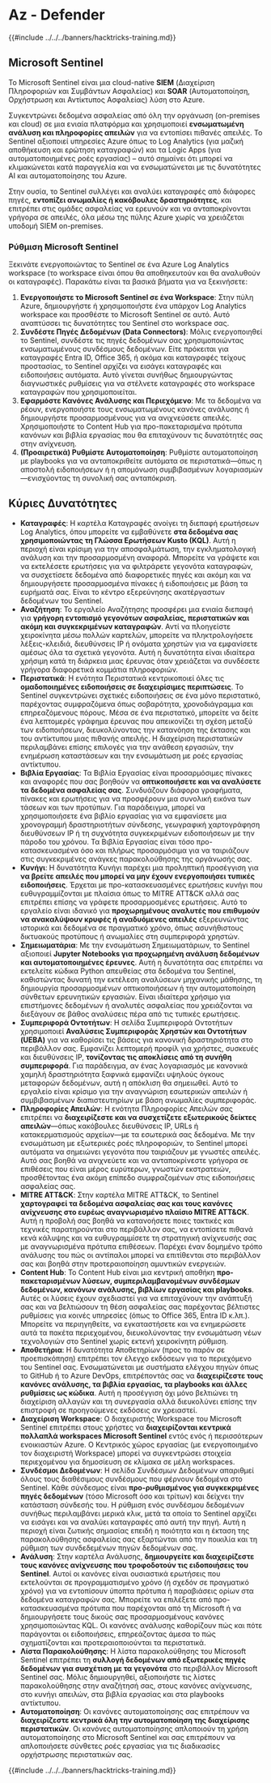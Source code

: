 # Az - Defender

{{#include ../../../banners/hacktricks-training.md}}

## Microsoft Sentinel

Το Microsoft Sentinel είναι μια cloud-native **SIEM** (Διαχείριση Πληροφοριών και Συμβάντων Ασφαλείας) και **SOAR** (Αυτοματοποίηση, Ορχήστρωση και Αντίκτυπος Ασφαλείας) λύση στο Azure​.

Συγκεντρώνει δεδομένα ασφαλείας από όλη την οργάνωση (on-premises και cloud) σε μια ενιαία πλατφόρμα και χρησιμοποιεί **ενσωματωμένη ανάλυση και πληροφορίες απειλών** για να εντοπίσει πιθανές απειλές​.
Το Sentinel αξιοποιεί υπηρεσίες Azure όπως το Log Analytics (για μαζική αποθήκευση και ερώτηση καταγραφών) και τα Logic Apps (για αυτοματοποιημένες ροές εργασίας) – αυτό σημαίνει ότι μπορεί να κλιμακώνεται κατά παραγγελία και να ενσωματώνεται με τις δυνατότητες AI και αυτοματοποίησης του Azure​.

Στην ουσία, το Sentinel συλλέγει και αναλύει καταγραφές από διάφορες πηγές, **εντοπίζει ανωμαλίες ή κακόβουλες δραστηριότητες**, και επιτρέπει στις ομάδες ασφαλείας να ερευνούν και να ανταποκρίνονται γρήγορα σε απειλές, όλα μέσω της πύλης Azure χωρίς να χρειάζεται υποδομή SIEM on-premises​.


### Ρύθμιση Microsoft Sentinel

Ξεκινάτε ενεργοποιώντας το Sentinel σε ένα Azure Log Analytics workspace (το workspace είναι όπου θα αποθηκευτούν και θα αναλυθούν οι καταγραφές). Παρακάτω είναι τα βασικά βήματα για να ξεκινήσετε:

1. **Ενεργοποιήστε το Microsoft Sentinel σε ένα Workspace**: Στην πύλη Azure, δημιουργήστε ή χρησιμοποιήστε ένα υπάρχον Log Analytics workspace και προσθέστε το Microsoft Sentinel σε αυτό. Αυτό αναπτύσσει τις δυνατότητες του Sentinel στο workspace σας.
2. **Συνδέστε Πηγές Δεδομένων (Data Connectors)**: Μόλις ενεργοποιηθεί το Sentinel, συνδέστε τις πηγές δεδομένων σας χρησιμοποιώντας ενσωματωμένους συνδέσμους δεδομένων. Είτε πρόκειται για καταγραφές Entra ID, Office 365, ή ακόμα και καταγραφές τείχους προστασίας, το Sentinel αρχίζει να εισάγει καταγραφές και ειδοποιήσεις αυτόματα. Αυτό γίνεται συνήθως δημιουργώντας διαγνωστικές ρυθμίσεις για να στέλνετε καταγραφές στο workspace καταγραφών που χρησιμοποιείται.
3. **Εφαρμόστε Κανόνες Ανάλυσης και Περιεχόμενο**: Με τα δεδομένα να ρέουν, ενεργοποιήστε τους ενσωματωμένους κανόνες ανάλυσης ή δημιουργήστε προσαρμοσμένους για να ανιχνεύσετε απειλές. Χρησιμοποιήστε το Content Hub για προ-πακεταρισμένα πρότυπα κανόνων και βιβλία εργασίας που θα επιταχύνουν τις δυνατότητές σας στην ανίχνευση.
4. **(Προαιρετικά) Ρυθμίστε Αυτοματοποίηση**: Ρυθμίστε αυτοματοποίηση με playbooks για να ανταποκριθείτε αυτόματα σε περιστατικά—όπως η αποστολή ειδοποιήσεων ή η απομόνωση συμβιβασμένων λογαριασμών—ενισχύοντας τη συνολική σας ανταπόκριση.


## Κύριες Δυνατότητες

- **Καταγραφές**: Η καρτέλα Καταγραφές ανοίγει τη διεπαφή ερωτήσεων Log Analytics, όπου μπορείτε να εμβαθύνετε **στα δεδομένα σας χρησιμοποιώντας τη Γλώσσα Ερωτήσεων Kusto (KQL)**. Αυτή η περιοχή είναι κρίσιμη για την αποσφαλμάτωση, την εγκληματολογική ανάλυση και την προσαρμοσμένη αναφορά. Μπορείτε να γράψετε και να εκτελέσετε ερωτήσεις για να φιλτράρετε γεγονότα καταγραφών, να συσχετίσετε δεδομένα από διαφορετικές πηγές και ακόμη και να δημιουργήσετε προσαρμοσμένα πίνακες ή ειδοποιήσεις με βάση τα ευρήματά σας. Είναι το κέντρο εξερεύνησης ακατέργαστων δεδομένων του Sentinel.
- **Αναζήτηση**: Το εργαλείο Αναζήτησης προσφέρει μια ενιαία διεπαφή για **γρήγορη εντοπισμό γεγονότων ασφαλείας, περιστατικών και ακόμη και συγκεκριμένων καταγραφών**. Αντί να πλοηγείστε χειροκίνητα μέσω πολλών καρτελών, μπορείτε να πληκτρολογήσετε λέξεις-κλειδιά, διευθύνσεις IP ή ονόματα χρηστών για να εμφανίσετε αμέσως όλα τα σχετικά γεγονότα. Αυτή η δυνατότητα είναι ιδιαίτερα χρήσιμη κατά τη διάρκεια μιας έρευνας όταν χρειάζεται να συνδέσετε γρήγορα διαφορετικά κομμάτια πληροφοριών.
- **Περιστατικά**: Η ενότητα Περιστατικά κεντρικοποιεί όλες τις **ομαδοποιημένες ειδοποιήσεις σε διαχειρίσιμες περιπτώσεις**. Το Sentinel συγκεντρώνει σχετικές ειδοποιήσεις σε ένα μόνο περιστατικό, παρέχοντας συμφραζόμενα όπως σοβαρότητα, χρονοδιάγραμμα και επηρεαζόμενους πόρους. Μέσα σε ένα περιστατικό, μπορείτε να δείτε ένα λεπτομερές γράφημα έρευνας που απεικονίζει τη σχέση μεταξύ των ειδοποιήσεων, διευκολύνοντας την κατανόηση της έκτασης και του αντίκτυπου μιας πιθανής απειλής. Η διαχείριση περιστατικών περιλαμβάνει επίσης επιλογές για την ανάθεση εργασιών, την ενημέρωση καταστάσεων και την ενσωμάτωση με ροές εργασίας αντίκτυπου.
- **Βιβλία Εργασίας**: Τα Βιβλία Εργασίας είναι προσαρμόσιμες πίνακες και αναφορές που σας βοηθούν να **οπτικοποιήσετε και να αναλύσετε τα δεδομένα ασφαλείας σας**. Συνδυάζουν διάφορα γραφήματα, πίνακες και ερωτήσεις για να προσφέρουν μια συνολική εικόνα των τάσεων και των προτύπων. Για παράδειγμα, μπορεί να χρησιμοποιήσετε ένα βιβλίο εργασίας για να εμφανίσετε μια χρονογραμμή δραστηριοτήτων σύνδεσης, γεωγραφική χαρτογράφηση διευθύνσεων IP ή τη συχνότητα συγκεκριμένων ειδοποιήσεων με την πάροδο του χρόνου. Τα Βιβλία Εργασίας είναι τόσο προ-κατασκευασμένα όσο και πλήρως προσαρμόσιμα για να ταιριάζουν στις συγκεκριμένες ανάγκες παρακολούθησης της οργάνωσής σας.
- **Κυνήγι**: Η δυνατότητα Κυνήγι παρέχει μια προληπτική προσέγγιση για **να βρείτε απειλές που μπορεί να μην έχουν ενεργοποιήσει τυπικές ειδοποιήσεις**. Έρχεται με προ-κατασκευασμένες ερωτήσεις κυνήγι που ευθυγραμμίζονται με πλαίσια όπως το MITRE ATT&CK αλλά σας επιτρέπει επίσης να γράφετε προσαρμοσμένες ερωτήσεις. Αυτό το εργαλείο είναι ιδανικό για **προχωρημένους αναλυτές που επιθυμούν να ανακαλύψουν κρυφές ή αναδυόμενες απειλές** εξερευνώντας ιστορικά και δεδομένα σε πραγματικό χρόνο, όπως ασυνήθιστους δικτυακούς προτύπους ή ανωμαλίες στη συμπεριφορά χρηστών.
- **Σημειωματάρια**: Με την ενσωμάτωση Σημειωματάριων, το Sentinel αξιοποιεί **Jupyter Notebooks για προχωρημένη ανάλυση δεδομένων και αυτοματοποιημένες έρευνες**. Αυτή η δυνατότητα σας επιτρέπει να εκτελείτε κώδικα Python απευθείας στα δεδομένα του Sentinel, καθιστώντας δυνατή την εκτέλεση αναλύσεων μηχανικής μάθησης, τη δημιουργία προσαρμοσμένων οπτικοποιήσεων ή την αυτοματοποίηση σύνθετων ερευνητικών εργασιών. Είναι ιδιαίτερα χρήσιμο για επιστήμονες δεδομένων ή αναλυτές ασφαλείας που χρειάζονται να διεξάγουν σε βάθος αναλύσεις πέρα από τις τυπικές ερωτήσεις.
- **Συμπεριφορά Οντοτήτων**: Η σελίδα Συμπεριφορά Οντοτήτων χρησιμοποιεί **Αναλύσεις Συμπεριφοράς Χρηστών και Οντοτήτων (UEBA)** για να καθορίσει τις βάσεις για κανονική δραστηριότητα στο περιβάλλον σας. Εμφανίζει λεπτομερή προφίλ για χρήστες, συσκευές και διευθύνσεις IP, **τονίζοντας τις αποκλίσεις από τη συνήθη συμπεριφορά**. Για παράδειγμα, αν ένας λογαριασμός με κανονικά χαμηλή δραστηριότητα ξαφνικά εμφανίζει υψηλούς όγκους μεταφορών δεδομένων, αυτή η απόκλιση θα σημειωθεί. Αυτό το εργαλείο είναι κρίσιμο για την αναγνώριση εσωτερικών απειλών ή συμβιβασμένων διαπιστευτηρίων με βάση ανωμαλίες συμπεριφοράς.
- **Πληροφορίες Απειλών**: Η ενότητα Πληροφορίες Απειλών σας επιτρέπει να **διαχειρίζεστε και να συσχετίζετε εξωτερικούς δείκτες απειλών**—όπως κακόβουλες διευθύνσεις IP, URLs ή κατακερματισμούς αρχείων—με τα εσωτερικά σας δεδομένα. Με την ενσωμάτωση με εξωτερικές ροές πληροφοριών, το Sentinel μπορεί αυτόματα να σημειώνει γεγονότα που ταιριάζουν με γνωστές απειλές. Αυτό σας βοηθά να ανιχνεύετε και να ανταποκρίνεστε γρήγορα σε επιθέσεις που είναι μέρος ευρύτερων, γνωστών εκστρατειών, προσθέτοντας ένα ακόμη επίπεδο συμφραζομένων στις ειδοποιήσεις ασφαλείας σας.
- **MITRE ATT&CK**: Στην καρτέλα MITRE ATT&CK, το Sentinel **χαρτογραφεί τα δεδομένα ασφαλείας σας και τους κανόνες ανίχνευσης στο ευρέως αναγνωρισμένο πλαίσιο MITRE ATT&CK**. Αυτή η προβολή σας βοηθά να κατανοήσετε ποιες τακτικές και τεχνικές παρατηρούνται στο περιβάλλον σας, να εντοπίσετε πιθανά κενά κάλυψης και να ευθυγραμμίσετε τη στρατηγική ανίχνευσής σας με αναγνωρισμένα πρότυπα επιθέσεων. Παρέχει έναν δομημένο τρόπο ανάλυσης του πώς οι αντίπαλοι μπορεί να επιτίθενται στο περιβάλλον σας και βοηθά στην προτεραιοποίηση αμυντικών ενεργειών.
- **Content Hub**: Το Content Hub είναι μια κεντρική αποθήκη **προ-πακεταρισμένων λύσεων, συμπεριλαμβανομένων συνδέσμων δεδομένων, κανόνων ανάλυσης, βιβλίων εργασίας και playbooks**. Αυτές οι λύσεις έχουν σχεδιαστεί για να επιταχύνουν την ανάπτυξή σας και να βελτιώσουν τη θέση ασφαλείας σας παρέχοντας βέλτιστες ρυθμίσεις για κοινές υπηρεσίες (όπως το Office 365, Entra ID κ.λπ.). Μπορείτε να περιηγηθείτε, να εγκαταστήσετε και να ενημερώσετε αυτά τα πακέτα περιεχομένου, διευκολύνοντας την ενσωμάτωση νέων τεχνολογιών στο Sentinel χωρίς εκτενή χειροκίνητη ρύθμιση.
- **Αποθετήρια**: Η δυνατότητα Αποθετηρίων (προς το παρόν σε προεπισκόπηση) επιτρέπει τον έλεγχο εκδόσεων για το περιεχόμενο του Sentinel σας. Ενσωματώνεται με συστήματα ελέγχου πηγών όπως το GitHub ή το Azure DevOps, επιτρέποντάς σας να **διαχειρίζεστε τους κανόνες ανάλυσης, τα βιβλία εργασίας, τα playbooks και άλλες ρυθμίσεις ως κώδικα**. Αυτή η προσέγγιση όχι μόνο βελτιώνει τη διαχείριση αλλαγών και τη συνεργασία αλλά διευκολύνει επίσης την επιστροφή σε προηγούμενες εκδόσεις αν χρειαστεί.
- **Διαχείριση Workspace**: Ο διαχειριστής Workspace του Microsoft Sentinel επιτρέπει στους χρήστες να **διαχειρίζονται κεντρικά πολλαπλά workspaces Microsoft Sentinel** εντός ενός ή περισσότερων ενοικιαστών Azure. Ο Κεντρικός χώρος εργασίας (με ενεργοποιημένο τον διαχειριστή Workspace) μπορεί να συγκεντρώσει στοιχεία περιεχομένου για δημοσίευση σε κλίμακα σε μέλη workspaces.
- **Συνδέσμοι Δεδομένων**: Η σελίδα Συνδέσμων Δεδομένων απαριθμεί όλους τους διαθέσιμους συνδέσμους που φέρνουν δεδομένα στο Sentinel. Κάθε σύνδεσμος είναι **προ-ρυθμισμένος για συγκεκριμένες πηγές δεδομένων** (τόσο Microsoft όσο και τρίτων) και δείχνει την κατάσταση σύνδεσής του. Η ρύθμιση ενός συνδέσμου δεδομένων συνήθως περιλαμβάνει μερικά κλικ, μετά τα οποία το Sentinel αρχίζει να εισάγει και να αναλύει καταγραφές από αυτή την πηγή. Αυτή η περιοχή είναι ζωτικής σημασίας επειδή η ποιότητα και η έκταση της παρακολούθησης ασφαλείας σας εξαρτώνται από την ποικιλία και τη ρύθμιση των συνδεδεμένων πηγών δεδομένων σας.
- **Ανάλυση**: Στην καρτέλα Ανάλυσης, **δημιουργείτε και διαχειρίζεστε τους κανόνες ανίχνευσης που τροφοδοτούν τις ειδοποιήσεις του Sentinel**. Αυτοί οι κανόνες είναι ουσιαστικά ερωτήσεις που εκτελούνται σε προγραμματισμένο χρόνο (ή σχεδόν σε πραγματικό χρόνο) για να εντοπίσουν ύποπτα πρότυπα ή παραβιάσεις ορίων στα δεδομένα καταγραφών σας. Μπορείτε να επιλέξετε από προ-κατασκευασμένα πρότυπα που παρέχονται από τη Microsoft ή να δημιουργήσετε τους δικούς σας προσαρμοσμένους κανόνες χρησιμοποιώντας KQL. Οι κανόνες ανάλυσης καθορίζουν πώς και πότε παράγονται οι ειδοποιήσεις, επηρεάζοντας άμεσα το πώς σχηματίζονται και προτεραιοποιούνται τα περιστατικά.
- **Λίστα Παρακολούθησης**: Η λίστα παρακολούθησης του Microsoft Sentinel επιτρέπει τη **συλλογή δεδομένων από εξωτερικές πηγές δεδομένων για συσχέτιση με τα γεγονότα** στο περιβάλλον Microsoft Sentinel σας. Μόλις δημιουργηθεί, αξιοποιήστε τις λίστες παρακολούθησης στην αναζήτησή σας, στους κανόνες ανίχνευσης, στο κυνήγι απειλών, στα βιβλία εργασίας και στα playbooks αντίκτυπου.
- **Αυτοματοποίηση**: Οι κανόνες αυτοματοποίησης σας επιτρέπουν να **διαχειρίζεστε κεντρικά όλη την αυτοματοποίηση της διαχείρισης περιστατικών**. Οι κανόνες αυτοματοποίησης απλοποιούν τη χρήση αυτοματοποίησης στο Microsoft Sentinel και σας επιτρέπουν να απλοποιήσετε σύνθετες ροές εργασίας για τις διαδικασίες ορχήστρωσης περιστατικών σας.


{{#include ../../../banners/hacktricks-training.md}}
